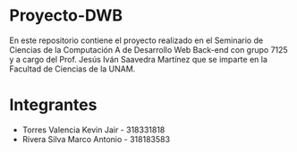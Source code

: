 # Proyecto-DWB
En este repositorio contiene el proyecto realizado en el Seminario de Ciencias de la Computación A de Desarrollo Web Back-end con grupo 7125 y a cargo del Prof. Jesús Iván Saavedra Martínez que se imparte en la Facultad de Ciencias de la UNAM.

# Integrantes
- Torres Valencia Kevin Jair - 318331818
- Rivera Silva Marco Antonio - 318183583
